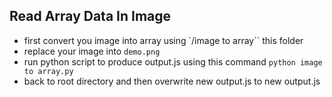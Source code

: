 ## Read Array Data In Image

* first convert you image into array using `/image to array`` this folder
* replace your image into `demo.png`
* run python script to produce output.js using this command `python image to array.py`
* back to root directory and then overwrite new output.js to new output.js